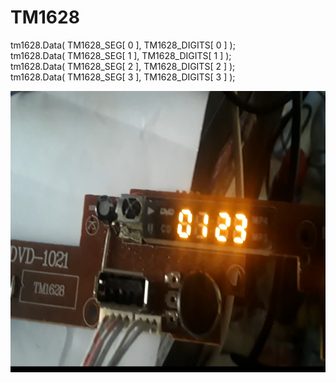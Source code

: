 # TM1628

tm1628.Data( TM1628_SEG[ 0 ],  TM1628_DIGITS[ 0 ] );<br />
	tm1628.Data( TM1628_SEG[ 1 ],  TM1628_DIGITS[ 1 ] );<br />
	tm1628.Data( TM1628_SEG[ 2 ],  TM1628_DIGITS[ 2 ] );<br />
	tm1628.Data( TM1628_SEG[ 3 ],  TM1628_DIGITS[ 3 ] );<br />
  
<img align="left" width="600" height="450" src="https://github.com/josimarpereiraleite/TM1628/blob/main/Images/image_0.png"><br />
<br /><br /><br /><br /><br /><br /><br /><br /><br /><br /><br /><br /><br /><br /><br /><br /><br />
<br /><br /><br /><br /><br /><br /><br /><br />
